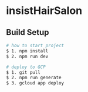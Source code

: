 # insistHairSalon

## Build Setup

```bash
# how to start project
$ 1. npm install
$ 2. npm run dev

# deploy to GCP
$ 1. git pull
$ 2. npm run generate
$ 3. gcloud app deploy
```